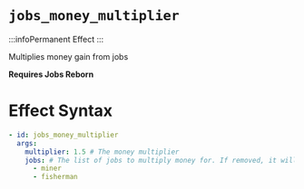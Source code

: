 # `jobs_money_multiplier`
:::infoPermanent Effect
:::

Multiplies money gain from jobs

**Requires Jobs Reborn**

# Effect Syntax
```yaml
- id: jobs_money_multiplier
  args:
    multiplier: 1.5 # The money multiplier
    jobs: # The list of jobs to multiply money for. If removed, it will multiply all jobs.
      - miner
      - fisherman
```